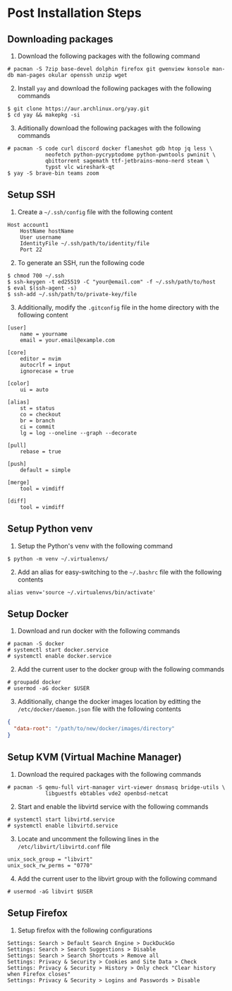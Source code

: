 # Post Installation Steps

## Downloading packages

1. Download the following packages with the following command

```console
# pacman -S 7zip base-devel dolphin firefox git gwenview konsole man-db man-pages okular openssh unzip wget
```

2. Install `yay` and download the following packages with the following commands

```console
$ git clone https://aur.archlinux.org/yay.git
$ cd yay && makepkg -si
```

3. Aditionally download the following packages with the following commands

```console
# pacman -S code curl discord docker flameshot gdb htop jq less \
			neofetch python-pycryptodome python-pwntools pwninit \
			qbittorrent sagemath ttf-jetbrains-mono-nerd steam \
			typst vlc wireshark-qt
$ yay -S brave-bin teams zoom
```

## Setup SSH

1. Create a `~/.ssh/config` file with the following content

```
Host account1
	HostName hostName
	User username
	IdentityFile ~/.ssh/path/to/identity/file
	Port 22
```

2. To generate an SSH, run the following code

```console
$ chmod 700 ~/.ssh
$ ssh-keygen -t ed25519 -C "your@email.com" -f ~/.ssh/path/to/host
$ eval $(ssh-agent -s)
$ ssh-add ~/.ssh/path/to/private-key/file
```

3. Additionally, modify the `.gitconfig` file in the home directory with the following content

```
[user]
	name = yourname
	email = your.email@example.com

[core]
	editor = nvim
	autocrlf = input
	ignorecase = true

[color]
	ui = auto

[alias]
	st = status
	co = checkout
	br = branch
	ci = commit
	lg = log --oneline --graph --decorate

[pull]
	rebase = true

[push]
	default = simple

[merge]
	tool = vimdiff

[diff]
	tool = vimdiff
```

## Setup Python venv

1. Setup the Python's venv with the following command

```console
$ python -m venv ~/.virtualenvs/
```

2. Add an alias for easy-switching to the `~/.bashrc` file with the following contents

```
alias venv='source ~/.virtualenvs/bin/activate'
```

## Setup Docker

1. Download and run docker with the following commands

```console
# pacman -S docker
# systemctl start docker.service
# systemctl enable docker.service
```

2. Add the current user to the docker group with the following commands

```console
# groupadd docker
# usermod -aG docker $USER
```

3. Additionally, change the docker images location by editting the `/etc/docker/daemon.json` file with the following contents

```json
{
  "data-root": "/path/to/new/docker/images/directory"
}
```

## Setup KVM (Virtual Machine Manager)

1. Download the required packages with the following commands

```console
# pacman -S qemu-full virt-manager virt-viewer dnsmasq bridge-utils \
			libguestfs ebtables vde2 openbsd-netcat
```

2. Start and enable the libvirtd service with the following commands

```console
# systemctl start libvirtd.service
# systemctl enable libvirtd.service
```

3. Locate and uncomment the following lines in the `/etc/libvirt/libvirtd.conf` file

```
unix_sock_group = "libvirt"
unix_sock_rw_perms = "0770"
```

4. Add the current user to the libvirt group with the following command

```console
# usermod -aG libvirt $USER
```

## Setup Firefox

1. Setup firefox with the following configurations

```
Settings: Search > Default Search Engine > DuckDuckGo
Settings: Search > Search Suggestions > Disable
Settings: Search > Search Shortcuts > Remove all
Settings: Privacy & Security > Cookies and Site Data > Check
Settings: Privacy & Security > History > Only check "Clear history when Firefox closes"
Settings: Privacy & Security > Logins and Passwords > Disable
```
